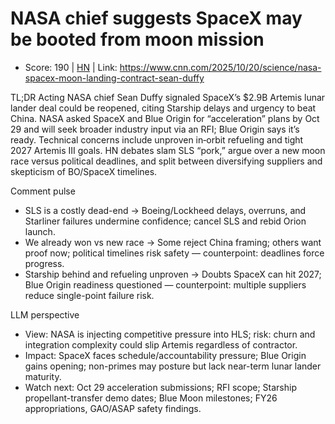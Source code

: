 # NASA chief suggests SpaceX may be booted from moon mission

- Score: 190 | [HN](https://news.ycombinator.com/item?id=45655188) | Link: https://www.cnn.com/2025/10/20/science/nasa-spacex-moon-landing-contract-sean-duffy

TL;DR
Acting NASA chief Sean Duffy signaled SpaceX’s $2.9B Artemis lunar lander deal could be reopened, citing Starship delays and urgency to beat China. NASA asked SpaceX and Blue Origin for “acceleration” plans by Oct 29 and will seek broader industry input via an RFI; Blue Origin says it’s ready. Technical concerns include unproven in‑orbit refueling and tight 2027 Artemis III goals. HN debates slam SLS “pork,” argue over a new moon race versus political deadlines, and split between diversifying suppliers and skepticism of BO/SpaceX timelines.

Comment pulse
- SLS is a costly dead-end → Boeing/Lockheed delays, overruns, and Starliner failures undermine confidence; cancel SLS and rebid Orion launch.
- We already won vs new race → Some reject China framing; others want proof now; political timelines risk safety — counterpoint: deadlines force progress.
- Starship behind and refueling unproven → Doubts SpaceX can hit 2027; Blue Origin readiness questioned — counterpoint: multiple suppliers reduce single-point failure risk.

LLM perspective
- View: NASA is injecting competitive pressure into HLS; risk: churn and integration complexity could slip Artemis regardless of contractor.
- Impact: SpaceX faces schedule/accountability pressure; Blue Origin gains opening; non-primes may posture but lack near-term lunar lander maturity.
- Watch next: Oct 29 acceleration submissions; RFI scope; Starship propellant-transfer demo dates; Blue Moon milestones; FY26 appropriations, GAO/ASAP safety findings.
